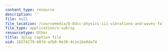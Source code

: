 ```yaml
---
content_type: resource
description: ''
file: null
file_location: /coursemedia/8-03sc-physics-iii-vibrations-and-waves-fall-2016/10274279807dafb80e304c1e1ba9da74_VGAlyJ7e0IQ.srt
file_type: application/x-subrip
resourcetype: Other
title: 3play caption file
uid: 10274279-807d-afb8-0e30-4c1e1ba9da74
---
```

